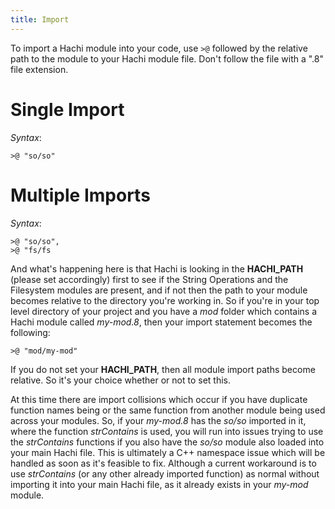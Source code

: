 ```yaml
---
title: Import
---
```


To import a Hachi module into your code, use `>@` followed by the relative path to the module to your Hachi module file. Don't follow the file with a ".8" file extension.

# Single Import

*Syntax*:

    >@ "so/so"

# Multiple Imports

*Syntax*:

    >@ "so/so",
    >@ "fs/fs

And what's happening here is that Hachi is looking in the **HACHI_PATH** (please set accordingly) first to see if the String Operations and the Filesystem modules are present, and if not then the path to your module becomes relative to the directory you're working in. So if you're in your top level directory of your project and you have a *mod* folder which contains a Hachi module called *my-mod.8*, then your import statement becomes the following:

    >@ "mod/my-mod"

If you do not set your **HACHI_PATH**, then all module import paths become relative. So it's your choice whether or not to set this.

At this time there are import collisions which occur if you have duplicate function names being or the same function from another module being used across your modules. So, if your *my-mod.8* has the *so/so* imported in it, where the function *strContains* is used, you will run into issues trying to use the *strContains* functions if you also have the *so/so* module also loaded into your main Hachi file. This is ultimately a C++ namespace issue which will be handled as soon as it's feasible to fix. Although a current workaround is to use *strContains* (or any other already imported function) as normal without importing it into your main Hachi file, as it already exists in your *my-mod* module. 
